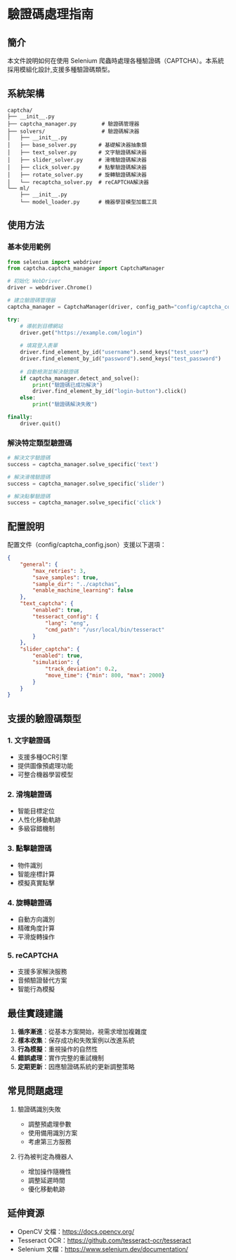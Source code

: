 # 驗證碼處理指南

## 簡介
本文件說明如何在使用 Selenium 爬蟲時處理各種驗證碼（CAPTCHA）。本系統採用模組化設計,支援多種驗證碼類型。

## 系統架構

```
captcha/
├── __init__.py
├── captcha_manager.py        # 驗證碼管理器
├── solvers/                  # 驗證碼解決器
│   ├── __init__.py
│   ├── base_solver.py       # 基礎解決器抽象類
│   ├── text_solver.py       # 文字驗證碼解決器
│   ├── slider_solver.py     # 滑塊驗證碼解決器
│   ├── click_solver.py      # 點擊驗證碼解決器
│   ├── rotate_solver.py     # 旋轉驗證碼解決器
│   └── recaptcha_solver.py  # reCAPTCHA解決器
└── ml/
    ├── __init__.py
    └── model_loader.py      # 機器學習模型加載工具
```

## 使用方法

### 基本使用範例

```python
from selenium import webdriver
from captcha.captcha_manager import CaptchaManager

# 初始化 WebDriver
driver = webdriver.Chrome()

# 建立驗證碼管理器
captcha_manager = CaptchaManager(driver, config_path="config/captcha_config.json")

try:
    # 導航到目標網站
    driver.get("https://example.com/login")
    
    # 填寫登入表單
    driver.find_element_by_id("username").send_keys("test_user")
    driver.find_element_by_id("password").send_keys("test_password")
    
    # 自動檢測並解決驗證碼
    if captcha_manager.detect_and_solve():
        print("驗證碼已成功解決")
        driver.find_element_by_id("login-button").click()
    else:
        print("驗證碼解決失敗")

finally:
    driver.quit()
```

### 解決特定類型驗證碼

```python
# 解決文字驗證碼
success = captcha_manager.solve_specific('text')

# 解決滑塊驗證碼
success = captcha_manager.solve_specific('slider')

# 解決點擊驗證碼
success = captcha_manager.solve_specific('click')
```

## 配置說明

配置文件（config/captcha_config.json）支援以下選項：

```json
{
    "general": {
        "max_retries": 3,
        "save_samples": true,
        "sample_dir": "../captchas",
        "enable_machine_learning": false
    },
    "text_captcha": {
        "enabled": true,
        "tesseract_config": {
            "lang": "eng",
            "cmd_path": "/usr/local/bin/tesseract"
        }
    },
    "slider_captcha": {
        "enabled": true,
        "simulation": {
            "track_deviation": 0.2,
            "move_time": {"min": 800, "max": 2000}
        }
    }
}
```

## 支援的驗證碼類型

### 1. 文字驗證碼
- 支援多種OCR引擎
- 提供圖像預處理功能
- 可整合機器學習模型

### 2. 滑塊驗證碼
- 智能目標定位
- 人性化移動軌跡
- 多級容錯機制

### 3. 點擊驗證碼
- 物件識別
- 智能座標計算
- 模擬真實點擊

### 4. 旋轉驗證碼
- 自動方向識別
- 精確角度計算
- 平滑旋轉操作

### 5. reCAPTCHA
- 支援多家解決服務
- 音頻驗證替代方案
- 智能行為模擬

## 最佳實踐建議

1. **循序漸進**：從基本方案開始，視需求增加複雜度
2. **樣本收集**：保存成功和失敗案例以改進系統
3. **行為模擬**：重視操作的自然性
4. **錯誤處理**：實作完整的重試機制
5. **定期更新**：因應驗證碼系統的更新調整策略

## 常見問題處理

1. 驗證碼識別失敗
   - 調整預處理參數
   - 使用備用識別方案
   - 考慮第三方服務

2. 行為被判定為機器人
   - 增加操作隨機性
   - 調整延遲時間
   - 優化移動軌跡

## 延伸資源

- OpenCV 文檔：https://docs.opencv.org/
- Tesseract OCR：https://github.com/tesseract-ocr/tesseract
- Selenium 文檔：https://www.selenium.dev/documentation/